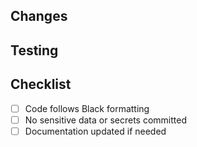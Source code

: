 ## Changes
<!-- Describe what changed and why -->

## Testing
<!-- How did you test these changes? -->

## Checklist
- [ ] Code follows Black formatting
- [ ] No sensitive data or secrets committed
- [ ] Documentation updated if needed
